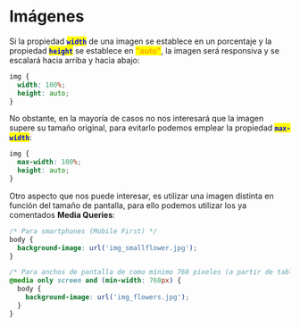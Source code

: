 # Imágenes

Si la propiedad <mark style="color:blue;">**`width`**</mark> de una imagen se establece en un porcentaje y la propiedad <mark style="color:blue;">**`height`**</mark> se establece en <mark style="color:orange;">**"auto"**</mark>, la imagen será responsiva y se escalará hacia arriba y hacia abajo:

```css
img {
  width: 100%;
  height: auto;
}
```

No obstante, en la mayoría de casos no nos interesará que la imagen supere su tamaño original, para evitarlo podemos emplear la propiedad <mark style="color:blue;">**`max-width`**</mark>:

```css
img {
  max-width: 100%;
  height: auto;
}
```

Otro aspecto que nos puede interesar, es utilizar una imagen distinta en función del tamaño de pantalla, para ello podemos utilizar los ya comentados **Media Queries**:

```css
/* Para smartphones (Mobile First) */
body {
  background-image: url('img_smallflower.jpg');
}

/* Para anchos de pantalla de como mínimo 768 pixeles (a partir de tablets en formato horizontal) */
@media only screen and (min-width: 768px) {
  body {
    background-image: url('img_flowers.jpg');
  }
}
```

